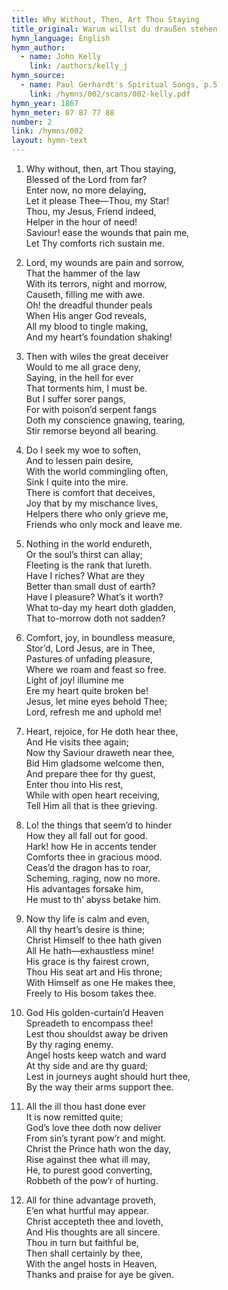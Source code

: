 ```yaml
---
title: Why Without, Then, Art Thou Staying
title_original: Warum willst du draußen stehen
hymn_language: English
hymn_author: 
  - name: John Kelly
    link: /authors/kelly_j
hymn_source: 
  - name: Paul Gerhardt's Spiritual Songs, p.5
    link: /hymns/002/scans/002-kelly.pdf
hymn_year: 1867
hymn_meter: 87 87 77 88
number: 2
link: /hymns/002
layout: hymn-text
---
```


1. Why without, then, art Thou staying,  
   Blessed of the Lord from far?  
   Enter now, no more delaying,  
   Let it please Thee—Thou, my Star!  
   Thou, my Jesus, Friend indeed,  
   Helper in the hour of need!  
   Saviour! ease the wounds that pain me,  
   Let Thy comforts rich sustain me.
   
2. Lord, my wounds are pain and sorrow,  
   That the hammer of the law  
   With its terrors, night and morrow,  
   Causeth, filling me with awe.  
   Oh! the dreadful thunder peals  
   When His anger God reveals,  
   All my blood to tingle making,  
   And my heart’s foundation shaking!
   
3. Then with wiles the great deceiver  
   Would to me all grace deny,  
   Saying, in the hell for ever  
   That torments him, I must be.  
   But I suffer sorer pangs,  
   For with poison’d serpent fangs  
   Doth my conscience gnawing, tearing,  
   Stir remorse beyond all bearing.
   
4. Do I seek my woe to soften,  
   And to lessen pain desire,  
   With the world commingling often,  
   Sink I quite into the mire.  
   There is comfort that deceives,  
   Joy that by my mischance lives,  
   Helpers there who only grieve me,  
   Friends who only mock and leave me.
   
5. Nothing in the world endureth,  
   Or the soul’s thirst can allay;  
   Fleeting is the rank that lureth.  
   Have I riches? What are they  
   Better than small dust of earth?  
   Have I pleasure? What’s it worth?  
   What to-day my heart doth gladden,  
   That to-morrow doth not sadden?
   
6. Comfort, joy, in boundless measure,  
   Stor’d, Lord Jesus, are in Thee,  
   Pastures of unfading pleasure,  
   Where we roam and feast so free.  
   Light of joy! illumine me  
   Ere my heart quite broken be!  
   Jesus, let mine eyes behold Thee;  
   Lord, refresh me and uphold me!
   
7. Heart, rejoice, for He doth hear thee,  
   And He visits thee again;  
   Now thy Saviour draweth near thee,  
   Bid Him gladsome welcome then,  
   And prepare thee for thy guest,  
   Enter thou into His rest,  
   While with open heart receiving,  
   Tell Him all that is thee grieving.
   
8. Lo! the things that seem’d to hinder  
   How they all fall out for good.  
   Hark! how He in accents tender  
   Comforts thee in gracious mood.  
   Ceas’d the dragon has to roar,  
   Scheming, raging, now no more.  
   His advantages forsake him,  
   He must to th’ abyss betake him.
   
9. Now thy life is calm and even,  
   All thy heart’s desire is thine;  
   Christ Himself to thee hath given  
   All He hath—exhaustless mine!  
   His grace is thy fairest crown,  
   Thou His seat art and His throne;  
   With Himself as one He makes thee,  
   Freely to His bosom takes thee.
   
10. God His golden-curtain’d Heaven  
   Spreadeth to encompass thee!  
   Lest thou shouldst away be driven  
   By thy raging enemy.  
   Angel hosts keep watch and ward  
   At thy side and are thy guard;  
   Lest in journeys aught should hurt thee,  
   By the way their arms support thee.
   
11. All the ill thou hast done ever  
    It is now remitted quite;  
    God’s love thee doth now deliver  
    From sin’s tyrant pow’r and might.  
    Christ the Prince hath won the day,  
    Rise against thee what ill may,  
    He, to purest good converting,  
    Robbeth of the pow’r of hurting.
    
12. All for thine advantage proveth,  
    E’en what hurtful may appear.  
    Christ accepteth thee and loveth,  
    And His thoughts are all sincere.  
    Thou in turn but faithful be,  
    Then shall certainly by thee,  
    With the angel hosts in Heaven,  
    Thanks and praise for aye be given.
